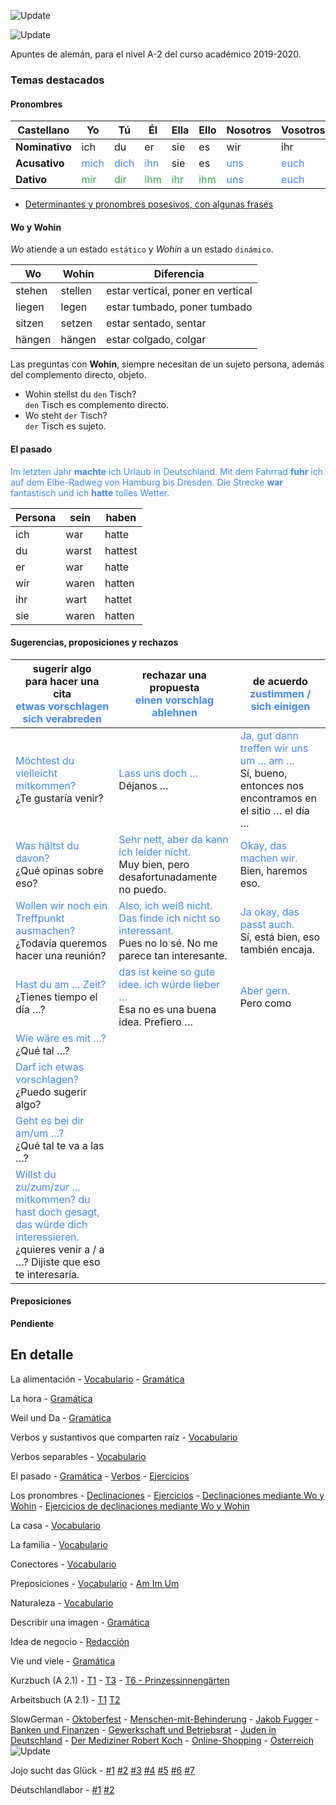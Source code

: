 ![Update](https://img.shields.io/github/commit-activity/y/nicorl/Aleman?label=Aktivit%C3%A4t%20festschreiben&style=for-the-badge)

![Update](https://img.shields.io/github/last-commit/nicorl/Aleman?label=letztes%20Commit&style=for-the-badge)

Apuntes de alemán, para el nivel A-2 del curso académico 2019-2020.

### Temas destacados

#### Pronombres

| Castellano | Yo | Tú | Él | Ella | Ello | Nosotros | Vosotros | Ellos |
| ----- | ----- | ----- | ----- | ----- | ----- | ----- | ----- | ----- |
| **Nominativo** | ich | du | er | sie | es | wir | ihr | sie |
| **Acusativo** | <span style="color:#4287f5">mich</span> | <span style="color:#4287f5">dich</span> | <span style="color:#4287f5">ihn</span> | sie | es | <span style="color:#4287f5">uns</span> | <span style="color:#4287f5">euch</span> | sie |
| **Dativo** | <span style="color:#32a852">mir</span> | <span style="color:#32a852">dir</span> | <span style="color:#32a852">ihm</span> | <span style="color:#32a852">ihr</span> | <span style="color:#32a852">ihm</span> | <span style="color:#4287f5">uns</span> | <span style="color:#4287f5">euch</span> | <span style="color:#32a852">ihnen</span> |

* [Determinantes y pronombres posesivos, con algunas frases](./gramatica/det-y-pron--posesivos.md)

#### Wo y Wohin

*Wo* atiende a un estado `estático` y *Wohin* a un estado `dinámico`.

| Wo | Wohin | Diferencia |
| ----- | ----- |  ----- |
| stehen | stellen | estar vertical, poner en vertical |
| liegen | legen | estar tumbado, poner tumbado |
| sitzen | setzen | estar sentado, sentar |
| hängen | hängen | estar colgado, colgar |

Las preguntas con **Wohin**, siempre necesitan de un sujeto persona, además del complemento directo, objeto.

* Wohin stellst du `den` Tisch? <br>  `den` Tisch es complemento directo.
* Wo steht `der` Tisch? <br> `der` Tisch es sujeto.

#### El pasado

<span style="color:#4287f5"> Im letzten Jahr <b>machte</b> ich Urlaub in Deutschland. Mit dem Fahrrad <b>fuhr</b> ich auf dem Elbe-Radweg von Hamburg bis Dresden. Die Strecke <b>war</b> fantastisch und ich <b>hatte</b> tolles Wetter. </span>

| Persona | sein | haben |
| ----- | ----- | ---- |
| ich | war | hatte |
| du | warst | hattest |
| er | war | hatte |
| wir | waren | hatten |
| ihr | wart | hattet |
| sie | waren | hatten |

#### Sugerencias, proposiciones y rechazos

| sugerir algo <br> para hacer una cita <br> <span style="color:#4287f5">etwas vorschlagen <br> sich verabreden</span> | rechazar una propuesta <br> <span style="color:#4287f5">einen vorschlag ablehnen</span>  | de acuerdo <br> <span style="color:#4287f5">zustimmen / sich einigen</span> |
| ----- | ----- | ----- |
| <span style="color:#4287f5">Möchtest du vielleicht mitkommen?</span> <br> ¿Te gustaría venir? | <span style="color:#4287f5">Lass uns doch …</span> <br> Déjanos … | <span style="color:#4287f5">Ja, gut dann treffen wir uns um … am … </span><br> Sí, bueno, entonces nos encontramos en el sitio … el día …   |
| <span style="color:#4287f5">Was hältst du davon?</span> <br> ¿Qué opinas sobre eso?  | <span style="color:#4287f5">Sehr nett, aber da kann ich leider nicht.</span> <br> Muy bien, pero desafortunadamente no puedo.  | <span style="color:#4287f5">Okay, das machen wir.</span> <br> Bien, haremos eso.  |
| <span style="color:#4287f5">Wollen wir noch ein Treffpunkt ausmachen?</span> <br>  ¿Todavía queremos hacer una reunión? | <span style="color:#4287f5">Also, ich weiß nicht. Das finde ich nicht so interessant.</span> <br> Pues no lo sé. No me parece tan interesante.  | <span style="color:#4287f5">Ja okay, das passt auch.</span> <br> Sí, está bien, eso también encaja. |
| <span style="color:#4287f5">Hast du am … Zeit?</span> <br> ¿Tienes tiempo el día …? | <span style="color:#4287f5">das ist keine so gute idee. ich würde lieber …</span> <br> Esa no es una buena idea. Prefiero … | <span style="color:#4287f5">Aber gern.</span> <br> Pero como |
| <span style="color:#4287f5">Wie wäre es mit …?</span> <br> ¿Qué tal …?  | | |
| <span style="color:#4287f5">Darf ich etwas vorschlagen?</span> <br> ¿Puedo sugerir algo?  | | |
| <span style="color:#4287f5">Geht es bei dir am/um …?</span> <br> ¿Qué tal te va a las …? | | |
| <span style="color:#4287f5">Willst du zu/zum/zur … mitkommen? du hast doch gesagt, das würde dich interessieren.</span> <br> ¿quieres venir a / a …? Dijiste que eso te interesaría.  | | |





#### Preposiciones

**Pendiente**

## En detalle

La alimentación - [Vocabulario](./vocabulario/alimentacion.md) - [Gramática](./gramatica/alimentacion.md)

La hora - [Gramática](./gramatica/lahora.md)

Weil und Da - [Gramática](./gramatica/weilundda.md)

Verbos y sustantivos que comparten raíz - [Vocabulario](./vocabulario/verbos-sustantivos.md)

Verbos separables - [Vocabulario](./vocabulario/trennbare-verben.md)

El pasado - [Gramática](./gramatica/pasado.md) - [Verbos](./vocabulario/verbos-pasado.md) - [Ejercicios](./ejercicios/pasado.md)

Los pronombres - [Declinaciones](./gramatica/declinaciones-pronombres.md) - [Ejercicios](./ejercicios/pronombres.md) - [Declinaciones mediante Wo y Wohin](./gramatica/wo-und-wohin.md) - [Ejercicios de declinaciones mediante Wo y Wohin](./ejercicios/describir-habitacion.md)

La casa - [Vocabulario](./vocabulario/casa.md)

La familia - [Vocabulario](./vocabulario/familia.md)

Conectores - [Vocabulario](./vocabulario/conectores.md)

Preposiciones - [Vocabulario](./vocabulario/Preposiciones.md) - [Am Im Um](./gramatica/preposiciones-am-im-um.md)

Naturaleza - [Vocabulario](./vocabulario/naturaleza.md)

Describir una imagen - [Gramática](./gramatica/Bildbeschreibung.md)

Idea de negocio - [Redacción](./ejercicios/Geschaftidee.md)

Vie und viele - [Gramática](./gramatica/Viel-und-viele.md)

Kurzbuch (A 2.1) - [T1](./Kurzbuch/T1-P12-Ej8.md) - [T3](./Kurzbuch/T3.md) - [T6 - Prinzessinnengärten](./Kurzbuch/T6.md)

Arbeitsbuch (A 2.1)  - [T1](./Arbeitsbuch/Tema-1.md) [T2](./Arbeitsbuch/Tema-2.md)

SlowGerman - [Oktoberfest](./audios/SG-014-Oktoberfest.md) - [Menschen-mit-Behinderung](./audios/SG-200-Menschen-mit-Behinderung.md) - [Jakob Fugger](./audios/SG-199-Jakob-Fugger.md) - [Banken und Finanzen](./audios/SG-198-Banken-und-Finanzen-in-Deutschland.md) - [Gewerkschaft und Betriebsrat](./audios/SG-197-Gewerkschaft-und-Betriebsrat.md) - [Juden in Deutschland](./audios/SG-196-Juden-in-Deutschland.md) - [Der Mediziner Robert Koch](./audios/SG-195-Der-Mediziner-Robert-Koch.md) - [Online-Shopping](./audios/SG-192-Online-Shopping.md) - [Österreich](./audios/SG-204-Osterreich.md) ![Update](https://img.shields.io/date/1582671038?label=Letzte%20Aktualisierung)


Jojo sucht das Glück - [#1](./audios/DW-1-Jojo.md) [#2](./audios/DW-2-Jojo.md) [#3](./audios/DW-3-Jojo.md) [#4](./audios/DW-4-Jojo.md) [#5](./audios/DW-5-Jojo.md) [#6](./audios/DW-6-Jojo.md) [#7](./audios/DW-7-Jojo.md)

Deutschlandlabor - [#1](./audios/Deutschlandlabor01.md) [#2](./audios/Deutschlandlabor02.md)
